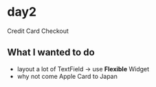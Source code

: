 # day2

Credit Card Checkout

## What I wanted to do

- layout a lot of TextField -> use **Flexible** Widget
- why not come Apple Card to Japan
